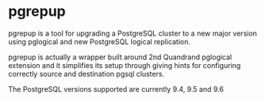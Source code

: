 pgrepup
=====

pgrepup is a tool for upgrading a PostgreSQL cluster to a new major version using pglogical and new PostgreSQL logical
replication.

pgrepup is actually a wrapper built around 2nd Quandrand pglogical extension and it simplifies its setup through giving
hints for configuring correctly source and destination pgsql clusters.

The PostgreSQL versions supported are currently 9.4, 9.5 and 9.6


